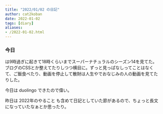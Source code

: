 ```yaml
---
title: "2022/01/02 の日記"
author: cat2koban
date: 2022-01-02
tags: [diary]
aliases:
- /2022-01-02.html
---
```



### 今日

は9時過ぎに起きて18時くらいまでスーパーナチュラルのシーズン14を見てた。ブログのCSSとか整えてたりしつつ横目に。ずっと見っぱなしってことはなくて、ご飯食べたり、動画を停止して散財は人生やでおなじみの人の動画を見てたりした。

今日は duolingo できたので偉い。

昨日は 2022年のやること も含めて日記としていた節があるので、ちょっと長文になっていたなぁとか思ったり。
